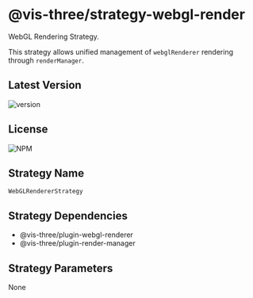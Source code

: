 # @vis-three/strategy-webgl-render

WebGL Rendering Strategy.

This strategy allows unified management of `webglRenderer` rendering through `renderManager`.

## Latest Version

<img alt="version" src="https://img.shields.io/npm/v/@vis-three/strategy-webgl-render">

## License

<img alt="NPM" src="https://img.shields.io/npm/l/@vis-three/strategy-webgl-render?color=blue">

## Strategy Name

`WebGLRendererStrategy`

## Strategy Dependencies

- @vis-three/plugin-webgl-renderer
- @vis-three/plugin-render-manager

## Strategy Parameters

None

